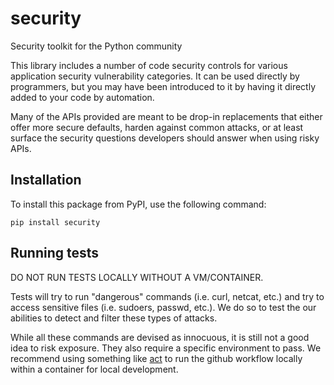 # security
Security toolkit for the Python community

This library includes a number of code security controls for various application security vulnerability categories. It can be used directly by programmers, but you may have been introduced to it by having it directly added to your code by automation.

Many of the APIs provided are meant to be drop-in replacements that either offer more secure defaults, harden against common attacks, or at least surface the security questions developers should answer when using risky APIs.

## Installation

To install this package from PyPI, use the following command:

`pip install security`

## Running tests

DO NOT RUN TESTS LOCALLY WITHOUT A VM/CONTAINER.

Tests will try to run "dangerous" commands (i.e. curl, netcat, etc.) and try to access sensitive files (i.e. sudoers, passwd, etc.). We do so to test the our abilities to detect and filter these types of attacks.

While all these commands are devised as innocuous, it is still not a good idea to risk exposure. They also require a specific environment to pass. We recommend using something like [act](https://github.com/nektos/act) to run the github workflow locally within a container for local development.
